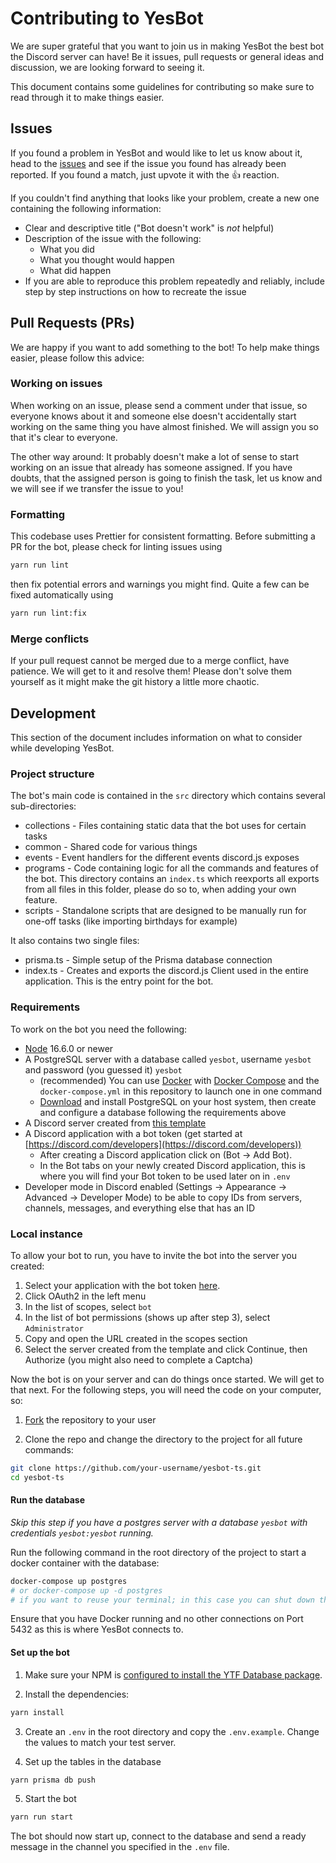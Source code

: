 # Contributing to YesBot

We are super grateful that you want to join us in making YesBot the best bot the Discord server can have! Be it issues,
pull requests or general ideas and discussion, we are looking forward to seeing it.

This document contains some guidelines for contributing so make sure to read through it to make things easier.

## Issues

If you found a problem in YesBot and would like to let us know about it, head to
the [issues](https://github.com/Yes-Theory-Fam/yesbot-ts/issues?utf8=%E2%9C%93&q=is:issue) and see if the issue you
found has already been reported. If you found a match, just upvote it with the 👍 reaction.

If you couldn't find anything that looks like your problem, create a new one containing the following information:

- Clear and descriptive title ("Bot doesn't work" is _not_ helpful)
- Description of the issue with the following:
    - What you did
    - What you thought would happen
    - What did happen
- If you are able to reproduce this problem repeatedly and reliably, include step by step instructions on how to
  recreate the issue

## Pull Requests (PRs)

We are happy if you want to add something to the bot! To help make things easier, please follow this advice:

### Working on issues

When working on an issue, please send a comment under that issue, so everyone knows about it and someone else doesn't
accidentally start working on the same thing you have almost finished. We will assign you so that it's clear to
everyone.

The other way around: It probably doesn't make a lot of sense to start working on an issue that already has someone
assigned. If you have doubts, that the assigned person is going to finish the task, let us know and we will see if we
transfer the issue to you!

### Formatting

This codebase uses Prettier for consistent formatting. Before submitting a PR for the bot, please check for linting
issues using

```bash
yarn run lint
```

then fix potential errors and warnings you might find. Quite a few can be fixed automatically using

```bash
yarn run lint:fix
```

### Merge conflicts

If your pull request cannot be merged due to a merge conflict, have patience. We will get to it and resolve them! Please
don't solve them yourself as it might make the git history a little more chaotic.

## Development

This section of the document includes information on what to consider while developing YesBot.

### Project structure

The bot's main code is contained in the `src` directory which contains several sub-directories:

- collections - Files containing static data that the bot uses for certain tasks
- common - Shared code for various things
- events - Event handlers for the different events discord.js exposes
- programs - Code containing logic for all the commands and features of the bot. This directory contains an `index.ts`
  which reexports all exports from all files in this folder, please do so to, when adding your own feature.
- scripts - Standalone scripts that are designed to be manually run for one-off tasks (like importing birthdays for
  example)

It also contains two single files:

- prisma.ts - Simple setup of the Prisma database connection
- index.ts - Creates and exports the discord.js Client used in the entire application. This is the entry point for the
  bot.

### Requirements

To work on the bot you need the following:

- [Node](https://nodejs.org/) 16.6.0 or newer
- A PostgreSQL server with a database called `yesbot`, username `yesbot` and password (you guessed it) `yesbot`
    - (recommended) You can use [Docker](https://www.docker.com/get-started)
      with [Docker Compose](https://docs.docker.com/compose/install/) and the `docker-compose.yml` in this repository to
      launch one in one command
    - [Download](https://www.postgresql.org/download/) and install PostgreSQL on your host system, then create and
      configure a database following the requirements above
- A Discord server created from [this template](https://discord.com/template/TEFgdaFHR9xR)
- A Discord application with a bot token (get started
  at [https://discord.com/developers](https://discord.com/developers))
    - After creating a Discord application click on (Bot → Add Bot).
    - In the Bot tabs on your newly created Discord application, this is where you will find your Bot token to be used
      later on in `.env`
- Developer mode in Discord enabled (Settings → Appearance → Advanced → Developer Mode) to be able to copy IDs from
  servers, channels, messages, and everything else that has an ID

### Local instance

To allow your bot to run, you have to invite the bot into the server you created:

1. Select your application with the bot token [here](https://discord.com/developers/applications/).
2. Click OAuth2 in the left menu
3. In the list of scopes, select `bot`
4. In the list of bot permissions (shows up after step 3), select `Administrator`
5. Copy and open the URL created in the scopes section
6. Select the server created from the template and click Continue, then Authorize (you might also need to complete a
   Captcha)

Now the bot is on your server and can do things once started. We will get to that next. For the following steps, you
will need the code on your computer, so:

1. [Fork](https://github.com/Yes-Theory-Fam/yesbot-ts/fork) the repository to your user

2. Clone the repo and change the directory to the project for all future commands:

```bash
git clone https://github.com/your-username/yesbot-ts.git
cd yesbot-ts
```

#### Run the database

_Skip this step if you have a postgres server with a database `yesbot` with credentials `yesbot:yesbot` running._

Run the following command in the root directory of the project to start a docker container with the database:

```bash
docker-compose up postgres
# or docker-compose up -d postgres
# if you want to reuse your terminal; in this case you can shut down the container with docker-compose down in the same directory
```

Ensure that you have Docker running and no other connections on Port 5432 as this is where YesBot connects to.

#### Set up the bot

1. Make sure your NPM
   is [configured to install the YTF Database package](https://github.com/Yes-Theory-Fam/database#npm-configuration).

2. Install the dependencies:

```bash
yarn install
```

3. Create an `.env` in the root directory and copy the `.env.example`. Change the values to match your test server.

4. Set up the tables in the database

```bash
yarn prisma db push
```

5. Start the bot

```bash
yarn run start
```

The bot should now start up, connect to the database and send a ready message in the channel you specified in
the `.env` file.
